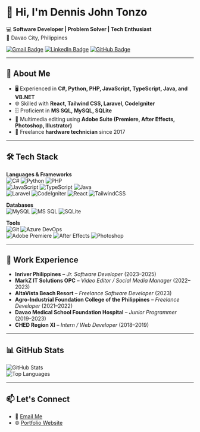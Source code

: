 # 👋 Hi, I'm Dennis John Tonzo  

💻 **Software Developer | Problem Solver | Tech Enthusiast**  
📍 Davao City, Philippines  

[![Gmail Badge](https://img.shields.io/badge/-dennistonzo08@gmail.com-c14438?style=flat&logo=Gmail&logoColor=white&link=mailto:dennistonzo08@gmail.com)](mailto:dennistonzo08@gmail.com) 
[![LinkedIn Badge](https://img.shields.io/badge/-DennisTonzo-blue?style=flat&logo=Linkedin&logoColor=white&link=https://www.linkedin.com/in/dtonzo)](https://www.linkedin.com/in/dtonzo) 
[![GitHub Badge](https://img.shields.io/badge/-DennisTonzo-black?style=flat&logo=github&logoColor=white&link=https://github.com/dennistonzo08)](https://github.com/dennistonzo08)  

---

## 🚀 About Me
- 🖥️ Experienced in **C#, Python, PHP, JavaScript, TypeScript, Java, and VB.NET**  
- 🌐 Skilled with **React, Tailwind CSS, Laravel, CodeIgniter**  
- 🗄️ Proficient in **MS SQL, MySQL, SQLite**  
- 🎨 Multimedia editing using **Adobe Suite (Premiere, After Effects, Photoshop, Illustrator)**  
- 🔧 Freelance **hardware technician** since 2017  

---

## 🛠️ Tech Stack

**Languages & Frameworks**  
![C#](https://img.shields.io/badge/C%23-239120?style=flat&logo=c-sharp&logoColor=white) 
![Python](https://img.shields.io/badge/Python-3776AB?style=flat&logo=python&logoColor=white) 
![PHP](https://img.shields.io/badge/PHP-777BB4?style=flat&logo=php&logoColor=white)  
![JavaScript](https://img.shields.io/badge/JavaScript-F7DF1E?style=flat&logo=javascript&logoColor=black) 
![TypeScript](https://img.shields.io/badge/TypeScript-3178C6?style=flat&logo=typescript&logoColor=white) 
![Java](https://img.shields.io/badge/Java-007396?style=flat&logo=java&logoColor=white)  
![Laravel](https://img.shields.io/badge/Laravel-FF2D20?style=flat&logo=laravel&logoColor=white) 
![CodeIgniter](https://img.shields.io/badge/CodeIgniter-EF4223?style=flat&logo=codeigniter&logoColor=white) 
![React](https://img.shields.io/badge/React-61DAFB?style=flat&logo=react&logoColor=black) 
![TailwindCSS](https://img.shields.io/badge/Tailwind_CSS-38B2AC?style=flat&logo=tailwind-css&logoColor=white)  

**Databases**  
![MySQL](https://img.shields.io/badge/MySQL-005C84?style=flat&logo=mysql&logoColor=white) 
![MS SQL](https://img.shields.io/badge/MS%20SQL-CC2927?style=flat&logo=microsoft-sql-server&logoColor=white) 
![SQLite](https://img.shields.io/badge/SQLite-003B57?style=flat&logo=sqlite&logoColor=white)  

**Tools**  
![Git](https://img.shields.io/badge/Git-F05032?style=flat&logo=git&logoColor=white) 
![Azure DevOps](https://img.shields.io/badge/Azure_DevOps-0078D7?style=flat&logo=azure-devops&logoColor=white)  
![Adobe Premiere](https://img.shields.io/badge/Premiere_Pro-9999FF?style=flat&logo=adobe-premiere-pro&logoColor=white) 
![After Effects](https://img.shields.io/badge/After_Effects-9999FF?style=flat&logo=adobe-after-effects&logoColor=white) 
![Photoshop](https://img.shields.io/badge/Photoshop-31A8FF?style=flat&logo=adobe-photoshop&logoColor=white)  

---

## 💼 Work Experience
- **Inriver Philippines** – *Jr. Software Developer* (2023–2025)  
- **MarkZ IT Solutions OPC** – *Video Editor / Social Media Manager* (2022–2023)  
- **AltaVista Beach Resort** – *Freelance Software Developer* (2023)  
- **Agro-Industrial Foundation College of the Philippines** – *Freelance Developer* (2021–2022)  
- **Davao Medical School Foundation Hospital** – *Junior Programmer* (2019–2023)  
- **CHED Region XI** – *Intern / Web Developer* (2018–2019)  

---

## 📊 GitHub Stats
![GitHub Stats](https://github-readme-stats.vercel.app/api?username=dennistonzo08&show_icons=true&theme=tokyonight)  
![Top Languages](https://github-readme-stats.vercel.app/api/top-langs/?username=dennistonzo08&layout=compact&theme=tokyonight)  

---

## 📫 Let's Connect
- 📧 [Email Me](mailto:dennistonzo08@gmail.com)  
- 🌐 [Portfolio Website](https://dennistonzo08.github.io/my-portfolio/)  
